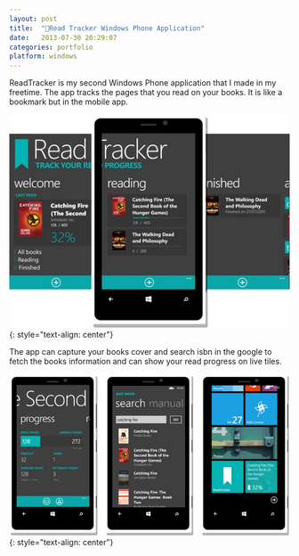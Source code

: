 ```yaml
---
layout: post
title:  "🔖Read Tracker Windows Phone Application"
date:   2013-07-30 20:29:07
categories: portfolio
platform: windows
---
```


ReadTracker is my second Windows Phone application that I made in my freetime. The app tracks the pages that you read on your books. It is like a bookmark but in the mobile app.

![image](/img/portfolio/readtracker1.jpg)
{: style="text-align: center"}

The app can capture your books cover and search isbn in the google to fetch the books information and can show your read progress on live tiles.

![image](/img/portfolio/readtracker2.jpg)
{: style="text-align: center"}
